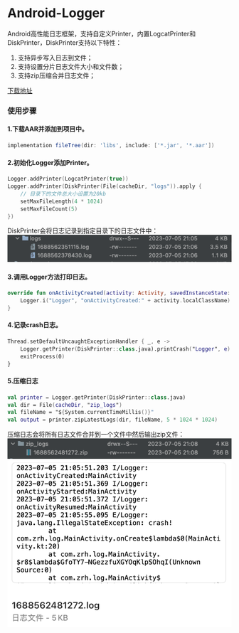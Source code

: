 # Android-Logger

Android高性能日志框架，支持自定义Printer，内置LogcatPrinter和DiskPrinter，DiskPrinter支持以下特性：

1. 支持异步写入日志到文件；
2. 支持设置分片日志文件大小和文件数；
3. 支持zip压缩合并日志文件；

[下载地址](https://github.com/zrh1994/Android-Logger/releases/download/v1.0.0/logger-v1.0.aar)

### 使用步骤

#### 1.下载AAR并添加到项目中。

```groovy
implementation fileTree(dir: 'libs', include: ['*.jar', '*.aar'])
```

#### 2.初始化Logger添加Printer。

```kotlin
Logger.addPrinter(LogcatPrinter(true))
Logger.addPrinter(DiskPrinter(File(cacheDir, "logs")).apply {
    // 目录下的文件总大小设置为20kb
    setMaxFileLength(4 * 1024)
    setMaxFileCount(5)
})
```

DiskPrinter会将日志记录到指定目录下的日志文件中：
![日志文件](assets/logs.png)

#### 3.调用Logger方法打印日志。

```kotlin
override fun onActivityCreated(activity: Activity, savedInstanceState: Bundle?) {
    Logger.i("Logger", "onActivityCreated:" + activity.localClassName)
}
```

#### 4.记录crash日志。

```kotlin
Thread.setDefaultUncaughtExceptionHandler { _, e ->
    Logger.getPrinter(DiskPrinter::class.java).printCrash("Logger", e)
    exitProcess(0)
}
```

#### 5.压缩日志

```kotlin
val printer = Logger.getPrinter(DiskPrinter::class.java)
val dir = File(cacheDir, "zip_logs")
val fileName = "${System.currentTimeMillis()}"
val output = printer.zipLatestLogs(dir, fileName, 5 * 1024 * 1024)
```

压缩日志会将所有日志文件合并到一个文件中然后输出zip文件：
![压缩日志文件](assets/zip_log.png)
![解压日志文件](assets/full_logs.png)